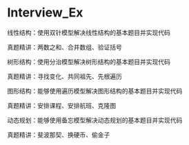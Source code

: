 # Interview_Ex
线性结构：使用双针模型解决线性结构的基本题目并实现代码

真题精讲：两数之和、合并数组、验证括号

树形结构：使用分治模型解决树形结构的基本题目并实现代码

真题精讲：寻找变化、共同祖先、先根遍历

图形结构：能够使用遍历模型解决图形结构的基本题目并实现代码

真题精讲：安排课程、安排航班、克隆图

动态规划：能够使用备忘模型解决动态规划的基本题目并实现代码

真题精讲：斐波那契、换硬币、偷金子
